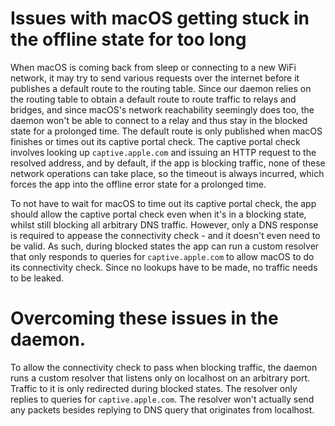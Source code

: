 # Issues with macOS getting stuck in the offline state for too long

When macOS is coming back from sleep or connecting to a new WiFi network, it may try to send various
requests over the internet before it publishes a default route to the routing table. Since our
daemon relies on the routing table to obtain a default route to route traffic to relays and bridges,
and since macOS's network reachability seemingly does too, the daemon won't be able to connect to a
relay and thus stay in the blocked state for a prolonged time. The default route is only published
when macOS finishes or times out its captive portal check. The captive portal check involves
looking up `captive.apple.com` and issuing an HTTP request to the resolved address, and by default,
if the app is blocking traffic, none of these network operations can take place, so the timeout is
always incurred, which forces the app into the offline error state for a prolonged time.

To not have to wait for macOS to time out its captive portal check, the app should allow the
captive portal check even when it's in a blocking state, whilst still blocking all arbitrary DNS
traffic. However, only a DNS response is required to appease the connectivity check - and it doesn't
even need to be valid. As such, during blocked states the app can run a custom resolver that only
responds to queries for `captive.apple.com` to allow macOS to do its connectivity check. Since no
lookups have to be made, no traffic needs to be leaked.

# Overcoming these issues in the daemon.

To allow the connectivity check to pass when blocking traffic, the daemon runs a custom resolver
that listens only on localhost on an arbitrary port. Traffic to it is only redirected during blocked
states. The resolver only replies to queries for `captive.apple.com`. The resolver won't actually
send any packets besides replying to DNS query that originates from localhost.
